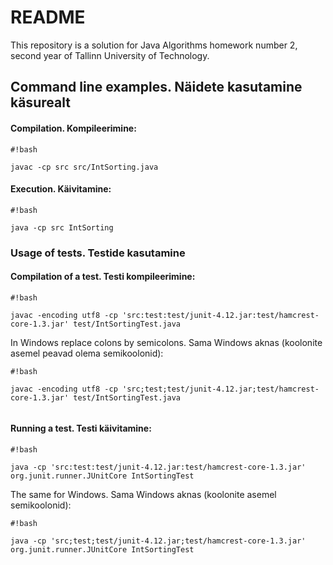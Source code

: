 # README #

This repository is a solution for Java Algorithms homework number 2, second year of Tallinn University of Technology.


## Command line examples. Näidete kasutamine käsurealt ##
#### Compilation. Kompileerimine: ####

```
#!bash

javac -cp src src/IntSorting.java
```

#### Execution. Käivitamine: ####

```
#!bash

java -cp src IntSorting
```


### Usage of tests. Testide kasutamine ###
#### Compilation of a test. Testi kompileerimine: ####

```
#!bash

javac -encoding utf8 -cp 'src:test:test/junit-4.12.jar:test/hamcrest-core-1.3.jar' test/IntSortingTest.java

```
In Windows replace colons by semicolons. Sama Windows aknas (koolonite asemel peavad olema semikoolonid):

```
#!bash

javac -encoding utf8 -cp 'src;test;test/junit-4.12.jar;test/hamcrest-core-1.3.jar' test/IntSortingTest.java


```

#### Running a test. Testi käivitamine: ####

```
#!bash

java -cp 'src:test:test/junit-4.12.jar:test/hamcrest-core-1.3.jar' org.junit.runner.JUnitCore IntSortingTest
```

The same for Windows. Sama Windows aknas (koolonite asemel semikoolonid):

```
#!bash

java -cp 'src;test;test/junit-4.12.jar;test/hamcrest-core-1.3.jar' org.junit.runner.JUnitCore IntSortingTest
```
